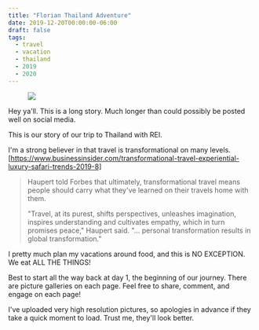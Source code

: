 ```yaml
--- 
title: "Florian Thailand Adventure" 
date: 2019-12-20T00:00:00-06:00 
draft: false 
tags: 
  - travel 
  - vacation 
  - thailand 
  - 2019 
  - 2020 
--- 
```


<figure>
  <img class="lg-object lg-image" src="https://static.bobflorian.com/thailand/day4/6.jpg">
</figure>

Hey ya'll.  This is a long story. Much longer than could possibly be posted well on social media.

This is our story of our trip to Thailand with REI.

I'm a strong believer in that travel is transformational on many levels.  [https://www.businessinsider.com/transformational-travel-experiential-luxury-safari-trends-2019-8]
<blockquote>Haupert told Forbes that ultimately, transformational travel means people should carry what they've learned on their travels home with them.

"Travel, at its purest, shifts perspectives, unleashes imagination, inspires understanding and cultivates empathy, which in turn promises peace," Haupert said. "... personal transformation results in global transformation."</blockquote>

I pretty much plan my vacations around food, and this is NO EXCEPTION.  We eat ALL THE THINGS!

Best to start all the way back at day 1, the beginning of our journey.  There are picture galleries on each page.  Feel free to share, comment, and engage on each page!

I've uploaded very high resolution pictures, so apologies in advance if they take a quick moment to load. Trust me, they'll look better.

<br><br>